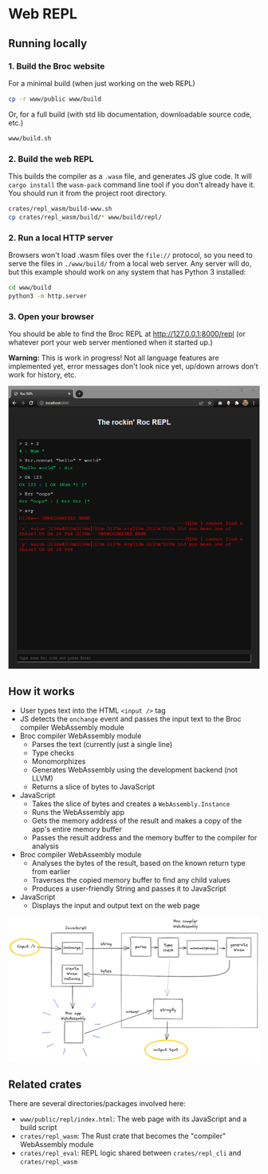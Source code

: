 # Web REPL

## Running locally

### 1. Build the Broc website

For a minimal build (when just working on the web REPL)

```bash
cp -r www/public www/build
```

Or, for a full build (with std lib documentation, downloadable source code, etc.)

```bash
www/build.sh
```

### 2. Build the web REPL

This builds the compiler as a `.wasm` file, and generates JS glue code.
It will `cargo install` the `wasm-pack` command line tool if you don't already have it.
You should run it from the project root directory.

```bash
crates/repl_wasm/build-www.sh
cp crates/repl_wasm/build/* www/build/repl/
```

### 2. Run a local HTTP server

Browsers won't load .wasm files over the `file://` protocol, so you need to serve the files in `./www/build/` from a local web server.
Any server will do, but this example should work on any system that has Python 3 installed:

```bash
cd www/build
python3 -m http.server
```

### 3. Open your browser

You should be able to find the Broc REPL at <http://127.0.0.1:8000/repl> (or whatever port your web server mentioned when it started up.)

**Warning:** This is work in progress! Not all language features are implemented yet, error messages don't look nice yet, up/down arrows don't work for history, etc.

![Screenshot](./screenshot.png)

## How it works

- User types text into the HTML `<input />` tag
- JS detects the `onchange` event and passes the input text to the Broc compiler WebAssembly module
- Broc compiler WebAssembly module
  - Parses the text (currently just a single line)
  - Type checks
  - Monomorphizes
  - Generates WebAssembly using the development backend (not LLVM)
  - Returns a slice of bytes to JavaScript
- JavaScript
  - Takes the slice of bytes and creates a `WebAssembly.Instance`
  - Runs the WebAssembly app
  - Gets the memory address of the result and makes a copy of the app's entire memory buffer
  - Passes the result address and the memory buffer to the compiler for analysis
- Broc compiler WebAssembly module
  - Analyses the bytes of the result, based on the known return type from earlier
  - Traverses the copied memory buffer to find any child values
  - Produces a user-friendly String and passes it to JavaScript
- JavaScript
  - Displays the input and output text on the web page

![High-level diagram](./architecture.png)

## Related crates

There are several directories/packages involved here:

- `www/public/repl/index.html`: The web page with its JavaScript and a build script
- `crates/repl_wasm`: The Rust crate that becomes the "compiler" WebAssembly module
- `crates/repl_eval`: REPL logic shared between `crates/repl_cli` and `crates/repl_wasm`
